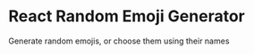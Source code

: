 # React Random Emoji Generator

Generate random emojis, or choose them using their names

<img src="screenshot1.jpg" alt="" />

<img src="screenshot2.jpg" alt="" />

<img src="screenshot3.jpg" alt="" />
